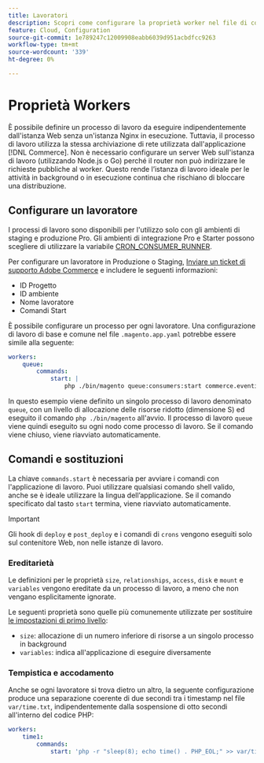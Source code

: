 ```yaml
---
title: Lavoratori
description: Scopri come configurare la proprietà worker nel file di configurazione dell'applicazione  [!DNL Commerce] .
feature: Cloud, Configuration
source-git-commit: 1e789247c12009908eabb6039d951acbdfcc9263
workflow-type: tm+mt
source-wordcount: '339'
ht-degree: 0%

---
```


# Proprietà Workers

È possibile definire un processo di lavoro da eseguire indipendentemente dall&#39;istanza Web senza un&#39;istanza Nginx in esecuzione. Tuttavia, il processo di lavoro utilizza la stessa archiviazione di rete utilizzata dall&#39;applicazione [!DNL Commerce]. Non è necessario configurare un server Web sull&#39;istanza di lavoro (utilizzando Node.js o Go) perché il router non può indirizzare le richieste pubbliche al worker. Questo rende l’istanza di lavoro ideale per le attività in background o in esecuzione continua che rischiano di bloccare una distribuzione.

## Configurare un lavoratore

I processi di lavoro sono disponibili per l&#39;utilizzo solo con gli ambienti di staging e produzione Pro. Gli ambienti di integrazione Pro e Starter possono scegliere di utilizzare la variabile [CRON_CONSUMER_RUNNER](../environment/variables-deploy.md#cron_consumers_runner).

Per configurare un lavoratore in Produzione o Staging, [Inviare un ticket di supporto Adobe Commerce](https://experienceleague.adobe.com/docs/commerce-knowledge-base/kb/help-center-guide/magento-help-center-user-guide.html?lang=it#submit-ticket) e includere le seguenti informazioni:

- ID Progetto
- ID ambiente
- Nome lavoratore
- Comandi Start

È possibile configurare un processo per ogni lavoratore. Una configurazione di lavoro di base e comune nel file `.magento.app.yaml` potrebbe essere simile alla seguente:

```yaml
workers:
    queue:
        commands:
            start: |
                php ./bin/magento queue:consumers:start commerce.eventing.event.publish
```

In questo esempio viene definito un singolo processo di lavoro denominato `queue`, con un livello di allocazione delle risorse ridotto (dimensione S) ed eseguito il comando `php ./bin/magento` all&#39;avvio. Il processo di lavoro `queue` viene quindi eseguito su ogni nodo come processo di lavoro. Se il comando viene chiuso, viene riavviato automaticamente.

## Comandi e sostituzioni

La chiave `commands.start` è necessaria per avviare i comandi con l&#39;applicazione di lavoro. Puoi utilizzare qualsiasi comando shell valido, anche se è ideale utilizzare la lingua dell’applicazione. Se il comando specificato dal tasto `start` termina, viene riavviato automaticamente.

>[!IMPORTANT]
>
>Gli hook di `deploy` e `post_deploy` e i comandi di `crons` vengono eseguiti solo sul contenitore Web, non nelle istanze di lavoro.

### Ereditarietà

Le definizioni per le proprietà `size`, `relationships`, `access`, `disk` e `mount` e `variables` vengono ereditate da un processo di lavoro, a meno che non vengano esplicitamente ignorate.

Le seguenti proprietà sono quelle più comunemente utilizzate per sostituire [le impostazioni di primo livello](properties.md):

- `size`: allocazione di un numero inferiore di risorse a un singolo processo in background
- `variables`: indica all&#39;applicazione di eseguire diversamente

### Tempistica e accodamento

Anche se ogni lavoratore si trova dietro un altro, la seguente configurazione produce una separazione coerente di due secondi tra i timestamp nel file `var/time.txt`, indipendentemente dalla sospensione di otto secondi all&#39;interno del codice PHP:

```yaml
workers:
    time1:
        commands:
            start: 'php -r "sleep(8); echo time() . PHP_EOL;" >> var/time.txt& sleep 2'
```
